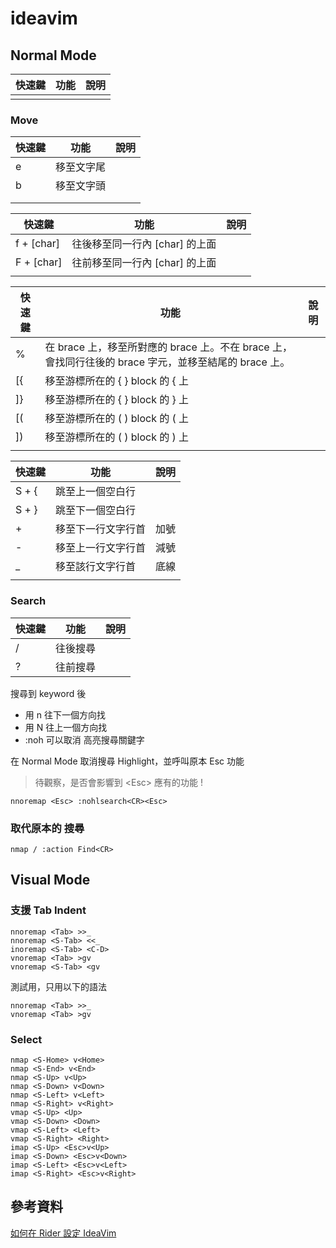 # ideavim

## Normal Mode

| 快速鍵 | 功能 | 說明 |
| ------ | ---- | ---- |
|        |      |      |

### Move

| 快速鍵 | 功能       | 說明 |
| ------ | ---------- | ---- |
| e      | 移至文字尾 |      |
| b      | 移至文字頭 |      |
|        |            |      |
|        |            |      |

| 快速鍵     | 功能                           | 說明 |
| ---------- | ------------------------------ | ---- |
| f + [char] | 往後移至同一行內 [char] 的上面 |      |
| F + [char] | 往前移至同一行內 [char] 的上面 |      |
|            |                                |      |

| 快速鍵 | 功能                                                                                                  | 說明 |
| ------ | ----------------------------------------------------------------------------------------------------- | ---- |
| %      | 在 brace 上，移至所對應的 brace 上。不在 brace 上，會找同行往後的 brace 字元，並移至結尾的 brace 上。 |      |
| [{     | 移至游標所在的 { } block 的 { 上                                                                      |      |
| ]}     | 移至游標所在的 { } block 的 } 上                                                                      |      |
| [(     | 移至游標所在的 ( ) block 的 ( 上                                                                      |      |
| ])     | 移至游標所在的 ( ) block 的 ) 上                                                                      |      |
|        |                                                                                                       |      |

| 快速鍵 | 功能               | 說明 |
| ------ | ------------------ | ---- |
| S + {  | 跳至上一個空白行   |      |
| S + }  | 跳至下一個空白行   |      |
| +      | 移至下一行文字行首 | 加號 |
| \-     | 移至上一行文字行首 | 減號 |
| \_     | 移至該行文字行首   | 底線 |
|        |                    |      |

### Search

| 快速鍵 | 功能     | 說明 |
| ------ | -------- | ---- |
| /      | 往後搜尋 |      |
| ?      | 往前搜尋 |      |

搜尋到 keyword 後

-   用 n 往下一個方向找
-   用 N 往上一個方向找
-   :noh 可以取消 高亮搜尋關鍵字


在 Normal Mode 取消搜尋 Highlight，並呼叫原本 Esc 功能

> 待觀察，是否會影響到 \<Esc> 應有的功能 !

```
nnoremap <Esc> :nohlsearch<CR><Esc>
```

### 取代原本的 搜尋

```
nmap / :action Find<CR>
```

## Visual Mode

### 支援 Tab Indent

```
nnoremap <Tab> >>_
nnoremap <S-Tab> <<_
inoremap <S-Tab> <C-D>
vnoremap <Tab> >gv
vnoremap <S-Tab> <gv
```

測試用，只用以下的語法

```
nnoremap <Tab> >>_
vnoremap <Tab> >gv
```

### Select

```
nmap <S-Home> v<Home>
nmap <S-End> v<End>
nmap <S-Up> v<Up>
nmap <S-Down> v<Down>
nmap <S-Left> v<Left>
nmap <S-Right> v<Right>
vmap <S-Up> <Up>
vmap <S-Down> <Down>
vmap <S-Left> <Left>
vmap <S-Right> <Right>
imap <S-Up> <Esc>v<Up>
imap <S-Down> <Esc>v<Down>
imap <S-Left> <Esc>v<Left>
imap <S-Right> <Esc>v<Right>
```

## 參考資料

[如何在 Rider 設定 IdeaVim](https://dotblogs.com.tw/yc421206/2020/09/10/rider_config_ideavim)
